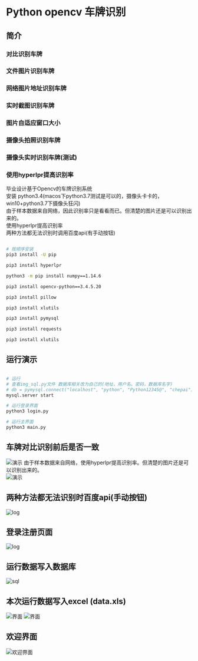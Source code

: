 # Python opencv 车牌识别
## 简介
### 对比识别车牌
### 文件图片识别车牌
### 网络图片地址识别车牌
### 实时截图识别车牌
### 图片自适应窗口大小
### 摄像头拍照识别车牌
### 摄像头实时识别车牌(测试)
### 使用hyperlpr提高识别率
毕业设计基于Opencv的车牌识别系统 \
安装 python3.4(macos下python3.7测试是可以的，摄像头卡卡的，win10+python3.7下摄像头狂闪) \
由于样本数据来自网络，因此识别率只是看看而已。但清楚的图片还是可以识别出来的。 \
使用hyperlpr提高识别率 \
两种方法都无法识别时调用百度api(有手动按钮)

``` bash

# 按顺序安装
pip3 install -U pip

pip3 install hyperlpr

python3 -m pip install numpy==1.14.6

pip3 install opencv-python==3.4.5.20

pip3 install pillow

pip3 install xlutils

pip3 install pymysql

pip3 install requests

pip3 install xlutils

```

## 运行演示
``` bash

# 运行
# 查看img_sql.py文件 数据库相关改为自己的(地址，用户名。密码，数据库名字)
# db = pymysql.connect("localhost", "python", "Python12345@", "chepai")
mysql.server start

# 运行登录界面
python3 login.py

# 运行主界面
python3 main.py

```
## 车牌对比识别前后是否一致
![演示](pic/duibi.png)
由于样本数据来自网络，使用hyperlpr提高识别率。但清楚的图片还是可以识别出来的。  \
![演示](pic/3.png)
## 两种方法都无法识别时百度api(手动按钮)
![log](pic/api.png)
## 登录注册页面
![log](pic/log.png)
## 运行数据写入数据库
![sql](pic/sql.png)
## 本次运行数据写入excel (data.xls)
![界面](pic/1.png)
![界面](pic/4.png)
## 欢迎界面
![欢迎界面](pic/2.png)
